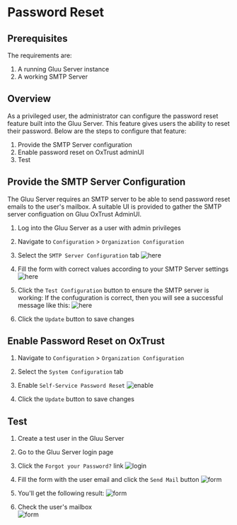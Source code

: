 # Password Reset
## Prerequisites

The requirements are:
1. A running Gluu Server instance
1. A working SMTP Server

## Overview

As a privileged user, the administrator can configure the password reset feature built into the Gluu Server.
This feature gives users the ability to reset their password.
Below are the steps to configure that feature:

1. Provide the SMTP Server configuration
1. Enable password reset on OxTrust adminUI
1. Test

## Provide the SMTP Server Configuration

The Gluu Server requires an SMTP server to be able to send password reset emails to the user's mailbox. 
A suitable UI is provided to gather the SMTP server configuation on Gluu OxTrust AdminUI.

1. Log into the Gluu Server as a user with admin privileges

1. Navigate to `Configuration` > `Organization Configuration`

1. Select the `SMTP Server Configuration` tab
  ![here](https://github.com/GluuFederation/docs-ce-prod/blob/3.1.2/3.1.2/source/img/user-authn/passwordRestFormEmpty.png)

1. Fill the form with correct values according to your SMTP Server settings
  ![here](https://github.com/GluuFederation/docs-ce-prod/blob/3.1.2/3.1.2/source/img/user-authn/PasswordResetFormFilled.png)

1. Click the `Test Configuration` button to ensure the SMTP server is working: 
If the confuguration is correct, then you will see a successful message like this:
![here](https://github.com/GluuFederation/docs-ce-prod/blob/3.1.2/3.1.2/source/img/user-authn/SMTPServerTestSucceed.png)

1. Click the `Update` button to save changes
  
## Enable Password Reset on OxTrust 

1. Navigate to `Configuration` > `Organization Configuration`

1. Select the `System Configuration` tab

1. Enable `Self-Service Password Reset` 
  ![enable](https://github.com/GluuFederation/docs-ce-prod/blob/3.1.2/3.1.2/source/img/user-authn/PasswordResetEnable.png)

1. Click the `Update` button to save changes

## Test

1. Create a test user in the Gluu Server

1. Go to the Gluu Server login page

1. Click the `Forgot your Password?` link
  ![login](https://github.com/GluuFederation/docs-ce-prod/blob/3.1.2/3.1.2/source/img/user-authn/ForgetPasswordLink.png)
  
1. Fill the form with the user email and click the `Send Mail` button
  ![form](https://github.com/GluuFederation/docs-ce-prod/blob/3.1.2/3.1.2/source/img/user-authn/PasswordResetForm.png)
  
1. You'll get the following result:
  ![form](https://github.com/GluuFederation/docs-ce-prod/blob/3.1.2/3.1.2/source/img/user-authn/ResetPasswordSucceed.png)
  
1. Check the user's mailbox  
  ![form](https://github.com/GluuFederation/docs-ce-prod/blob/3.1.2/3.1.2/source/img/user-authn/SampleMailReceived.png)


